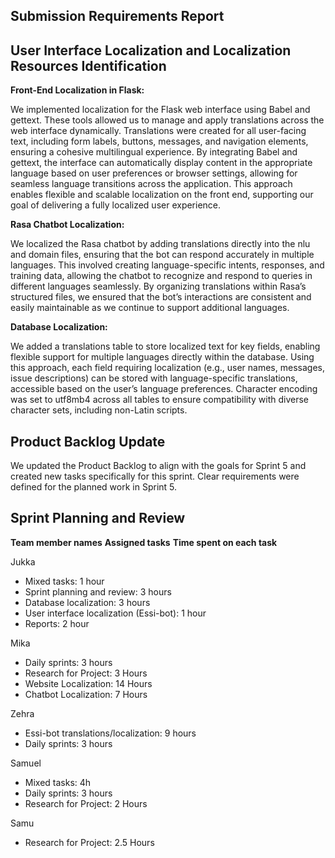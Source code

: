 ## Submission Requirements Report

## User Interface Localization and Localization Resources Identification

**Front-End Localization in Flask:**

We implemented localization for the Flask web interface using Babel and gettext. These tools allowed us to manage and apply translations across the web interface dynamically.
Translations were created for all user-facing text, including form labels, buttons, messages, and navigation elements, ensuring a cohesive multilingual experience.
By integrating Babel and gettext, the interface can automatically display content in the appropriate language based on user preferences or browser settings, allowing for seamless language transitions across the application.
This approach enables flexible and scalable localization on the front end, supporting our goal of delivering a fully localized user experience.

**Rasa Chatbot Localization:**

We localized the Rasa chatbot by adding translations directly into the nlu and domain files, ensuring that the bot can respond accurately in multiple languages.
This involved creating language-specific intents, responses, and training data, allowing the chatbot to recognize and respond to queries in different languages seamlessly.
By organizing translations within Rasa’s structured files, we ensured that the bot’s interactions are consistent and easily maintainable as we continue to support additional languages.

**Database Localization:**

We added a translations table to store localized text for key fields, enabling flexible support for multiple languages directly within the database.
Using this approach, each field requiring localization (e.g., user names, messages, issue descriptions) can be stored with language-specific translations, accessible based on the user’s language preferences.
Character encoding was set to utf8mb4 across all tables to ensure compatibility with diverse character sets, including non-Latin scripts.

## Product Backlog Update

We updated the Product Backlog to align with the goals for Sprint 5 and created new tasks specifically for this sprint. Clear requirements were defined for the planned work in Sprint 5.

## Sprint Planning and Review

**Team member names**
**Assigned tasks**
**Time spent on each task**

Jukka
- Mixed tasks: 1 hour
- Sprint planning and review: 3 hours
- Database localization: 3 hours
- User interface localization (Essi-bot): 1 hour
- Reports: 2 hour

Mika
- Daily sprints: 3 hours
- Research for Project: 3 Hours
- Website Localization: 14 Hours
- Chatbot Localization: 7 Hours

Zehra
- Essi-bot translations/localization: 9 hours
- Daily sprints: 3 hours


Samuel
- Mixed tasks: 4h
- Daily sprints: 3 hours
- Research for Project: 2 Hours

Samu
- Research for Project: 2.5 Hours
